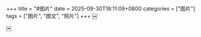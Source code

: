 +++
title = "#图片"
date = 2025-09-30T18:11:09+0800
categories = ["图片"]
tags = ["图片", "图文", "照片"]
+++
￼

￼
